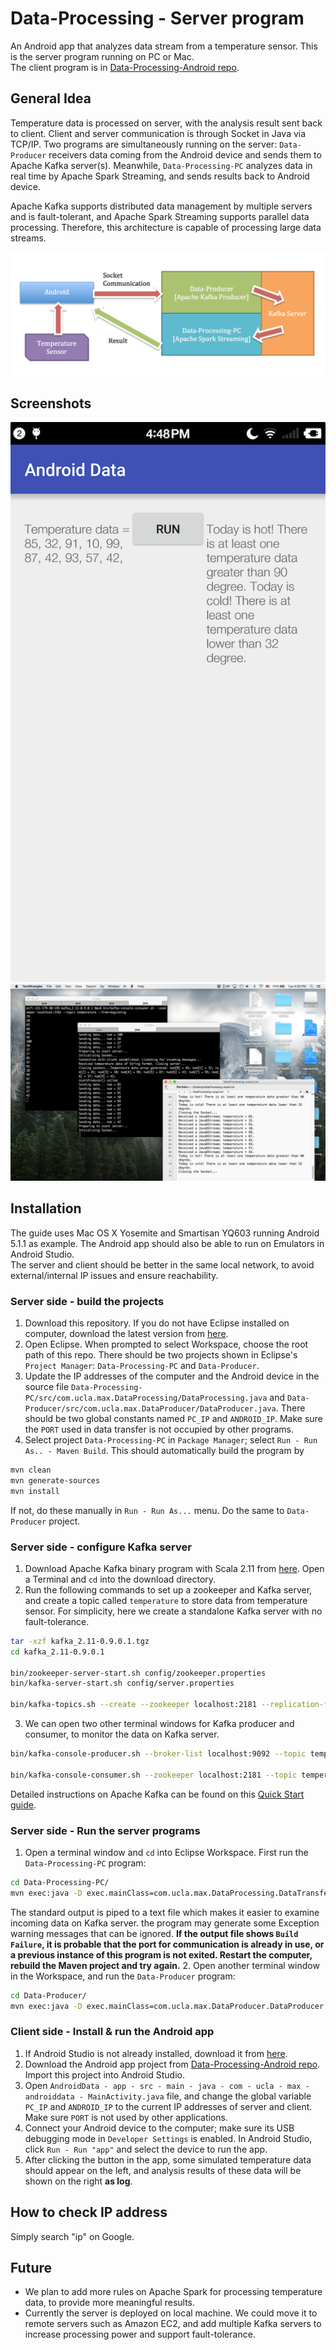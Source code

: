 # Data-Processing - Server program
An Android app that analyzes data stream from a temperature sensor. This is the server program running on PC or Mac.  
The client program is in [Data-Processing-Android repo](https://github.com/maxwyb/Data-Processing-Android).

## General Idea
Temperature data is processed on server, with the analysis result sent back to client. Client and server communication is through Socket in Java via TCP/IP. Two programs are simultaneously running on the server: `Data-Producer` receivers data coming from the Android device and sends them to Apache Kafka server(s). Meanwhile, `Data-Processing-PC` analyzes data in real time by Apache Spark Streaming, and sends results back to Android device.  

Apache Kafka supports distributed data management by multiple servers and is fault-tolerant, and Apache Spark Streaming supports parallel data processing. Therefore, this architecture is capable of processing large data streams.  

![Architecture Design](Images/architecture-design.png "Architecture Design")

## Screenshots

![Screenshot](Images/screenshot.png "Screenshot")
![Server-data-monitoring](Images/server-data-monitoring.png "Server-data-monitoring")

## Installation
The guide uses Mac OS X Yosemite and Smartisan YQ603 running Android 5.1.1 as example. The Android app should also be able to run on Emulators in Android Studio.  
The server and client should be better in the same local network, to avoid external/internal IP issues and ensure reachability.  

### Server side - build the projects
1. Download this repository. If you do not have Eclipse installed on computer, download the latest version from [here](https://eclipse.org/downloads/).
2. Open Eclipse. When prompted to select Workspace, choose the root path of this repo. There should be two projects shown in Eclipse's `Project Manager`: `Data-Processing-PC` and `Data-Producer`.
3. Update the IP addresses of the computer and the Android device in the source file `Data-Processing-PC/src/com.ucla.max.DataProcessing/DataProcessing.java` and `Data-Producer/src/com.ucla.max.DataProducer/DataProducer.java`. There should be two global constants named `PC_IP` and `ANDROID_IP`. Make sure the `PORT` used in data transfer is not occupied by other programs.
4. Select project `Data-Processing-PC` in `Package Manager`; select `Run - Run As.. - Maven Build`. This should automatically build the program by
```bash
mvn clean
mvn generate-sources
mvn install
```
If not, do these manually in `Run - Run As...` menu. Do the same to `Data-Producer` project.

### Server side - configure Kafka server
1. Download Apache Kafka binary program with Scala 2.11 from [here](https://www.apache.org/dyn/closer.cgi?path=/kafka/0.9.0.1/kafka_2.11-0.9.0.1.tgz). Open a Terminal and `cd` into the download directory.
2. Run the following commands to set up a zookeeper and Kafka server, and create a topic called `temperature` to store data from temperature sensor. For simplicity, here we create a standalone Kafka server with no fault-tolerance.
```bash
tar -xzf kafka_2.11-0.9.0.1.tgz
cd kafka_2.11-0.9.0.1

bin/zookeeper-server-start.sh config/zookeeper.properties
bin/kafka-server-start.sh config/server.properties

bin/kafka-topics.sh --create --zookeeper localhost:2181 --replication-factor 1 --partitions 1 --topic temperature
```
3. We can open two other terminal windows for Kafka producer and consumer, to monitor the data on Kafka server.
```bash
bin/kafka-console-producer.sh --broker-list localhost:9092 --topic temperature

bin/kafka-console-consumer.sh --zookeeper localhost:2181 --topic temperature --from-beginning
```
Detailed instructions on Apache Kafka can be found on this [Quick Start guide](http://kafka.apache.org/documentation.html#quickstart).

### Server side - Run the server programs
1. Open a terminal window and `cd` into Eclipse Workspace. First run the `Data-Processing-PC` program:
```bash
cd Data-Processing-PC/
mvn exec:java -D exec.mainClass=com.ucla.max.DataProcessing.DataTransfer > ~/Desktop/DataProcessing-output.txt
```
The standard output is piped to a text file which makes it easier to examine incoming data on Kafka server. the program may generate some Exception warning messages that can be ignored. **If the output file shows `Build Failure`, it is probable that the port for communication is already in use, or a previous instance of this program is not exited. Restart the computer, rebuild the Maven project and try again.**
2. Open another terminal window in the Workspace, and run the `Data-Producer` program:
```bash
cd Data-Producer/
mvn exec:java -D exec.mainClass=com.ucla.max.DataProducer.DataProducer
```

### Client side - Install & run the Android app
1. If Android Studio is not already installed, download it from [here](http://developer.android.com/tools/studio/index.html).
2. Download the Android app project from [Data-Processing-Android repo](https://github.com/maxwyb/Data-Processing-Android). Import this project into Android Studio.
3. Open `AndroidData - app - src - main - java - com - ucla - max - androiddata - MainActivity.java` file, and change the global variable `PC_IP` and `ANDROID_IP` to the current IP addresses of server and client. Make sure `PORT` is not used by other applications.
4. Connect your Android device to the computer; make sure its USB debugging mode in `Developer Settings` is enabled. In Android Studio, click `Run - Run "app"` and select the device to run the app.
5. After clicking the button in the app, some simulated temperature data should appear on the left, and analysis results of these data will be shown on the right **as log**.


## How to check IP address
Simply search "ip" on Google.


## Future
- We plan to add more rules on Apache Spark for processing temperature data, to provide more meaningful results.  
- Currently the server is deployed on local machine. We could move it to remote servers such as Amazon EC2, and add multiple Kafka servers to increase processing power and support fault-tolerance. 
  	